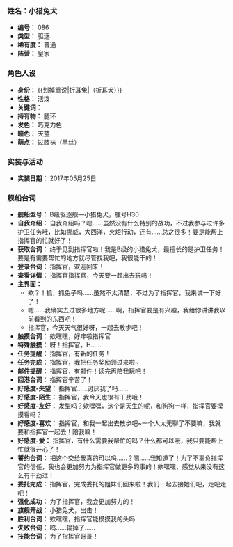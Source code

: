 ### 姓名：小猎兔犬
* **编号：** 086
* **类型：** 驱逐
* **稀有度：** 普通
* **阵营：** 皇家


### 角色人设
* **身份：** {{划掉重说|折耳兔|（折耳犬）}}
* **性格：** 活泼
* **关键词：** 
* **持有物：** 腿环
* **发色：** 巧克力色
* **瞳色：** 天蓝
* **萌点：** 过膝袜（黑丝）


### 实装与活动
* **实装日期：** 2017年05月25日


### 舰船台词
* **舰船型号：** B级驱逐舰—小猎兔犬，舷号H30
* **自我介绍：** 自我介绍吗？嗯……虽然没有什么特别的战功，不过我参与过许多护卫任务哦，比如挪威，大西洋，火炬行动，还有……总之很多！要是能帮上指挥官的忙就好了！
* **获取台词：** 终于见到指挥官啦！我是B级的小猎兔犬，最擅长的是护卫任务！要是有需要帮忙的地方就尽管找我吧，我很能干的！
* **登录台词：** 指挥官，欢迎回来！
* **查看详情：** 指挥官指挥官，今天要一起出去玩吗！
* **主界面：**
  * 欸？！抓，抓兔子吗……虽然不太清楚，不过为了指挥官，我来试一下好了！
  * 嗯……我确实去过很多地方呢……啊，指挥官要是有兴趣，我给你讲讲我以前看到的东西吧！
  * 指挥官，今天天气很好呀，一起去散步吧！
* **触摸台词：** 欸嘿嘿，好痒啦指挥官
* **特殊触摸：** 呀！指挥官，H……
* **任务提醒：** 指挥官，有新的任务！
* **任务完成：** 指挥官，我把任务奖励领过来啦~
* **邮件提醒：** 指挥官，有邮件！读完再陪我玩吧！
* **回港台词：** 指挥官辛苦了！
* **好感度-失望：** 指挥官……讨厌我了吗……
* **好感度-陌生：** 指挥官，我今天也很有干劲哦！
* **好感度-友好：** 发型吗？欸嘿嘿，这个是天生的呢，和狗狗一样，指挥官要摸摸看吗？
* **好感度-喜欢：** 指挥官，和我一起出去散步吧~一个人太无聊了不要嘛，我就要和指挥官一起去！陪我嘛！
* **好感度-爱：** 指挥官，有什么需要我帮忙的吗？什么都可以哦，我只要能帮上忙就很开心了！
* **誓约台词：** 把这个交给我真的可以吗……？嗯……我知道了！为了不辜负指挥官的信任，我也会更加努力为指挥官做更多的事的！欸嘿嘿，感觉从来没有这么有干劲过！
* **委托完成：** 指挥官，完成委托的姐妹们回来啦！我们一起去接她们吧，走吧走吧！
* **强化成功：** 为了指挥官，我会更加努力的！
* **旗舰开战：** 小猎兔犬，出击！
* **胜利台词：** 欸嘿嘿，指挥官能摸摸我的头吗
* **失败台词：** 呜……输掉了……
* **技能台词：** 为了指挥官哥哥！
